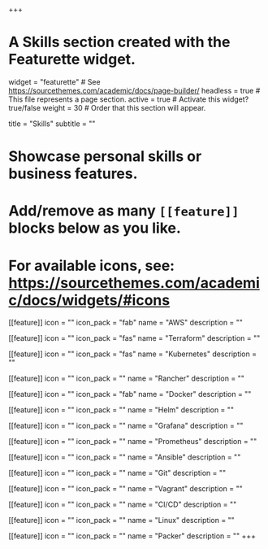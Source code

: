 +++
# A Skills section created with the Featurette widget.
widget = "featurette"  # See https://sourcethemes.com/academic/docs/page-builder/
headless = true  # This file represents a page section.
active = true  # Activate this widget? true/false
weight = 30  # Order that this section will appear.

title = "Skills"
subtitle = ""

# Showcase personal skills or business features.
# 
# Add/remove as many `[[feature]]` blocks below as you like.
# 
# For available icons, see: https://sourcethemes.com/academic/docs/widgets/#icons

[[feature]]
  icon = ""
  icon_pack = "fab"
  name = "AWS"
  description = ""
  
[[feature]]
  icon = ""
  icon_pack = "fas"
  name = "Terraform"
  description = ""  
  
[[feature]]
  icon = ""
  icon_pack = "fas"
  name = "Kubernetes"
  description = ""

[[feature]]
  icon = ""
  icon_pack = ""
  name = "Rancher"
  description = ""

[[feature]]
  icon = ""
  icon_pack = "fab"
  name = "Docker"
  description = ""

[[feature]]
  icon = ""
  icon_pack = ""
  name = "Helm"
  description = ""

[[feature]]
  icon = ""
  icon_pack = ""
  name = "Grafana"
  description = ""

[[feature]]
  icon = ""
  icon_pack = ""
  name = "Prometheus"
  description = ""

[[feature]]
  icon = ""
  icon_pack = ""
  name = "Ansible"
  description = ""

[[feature]]
  icon = ""
  icon_pack = ""
  name = "Git"
  description = ""

[[feature]]
  icon = ""
  icon_pack = ""
  name = "Vagrant"
  description = ""


[[feature]]
  icon = ""
  icon_pack = ""
  name = "CI/CD"
  description = ""

[[feature]]
  icon = ""
  icon_pack = ""
  name = "Linux"
  description = ""

[[feature]]
  icon = ""
  icon_pack = ""
  name = "Packer"
  description = ""
+++
